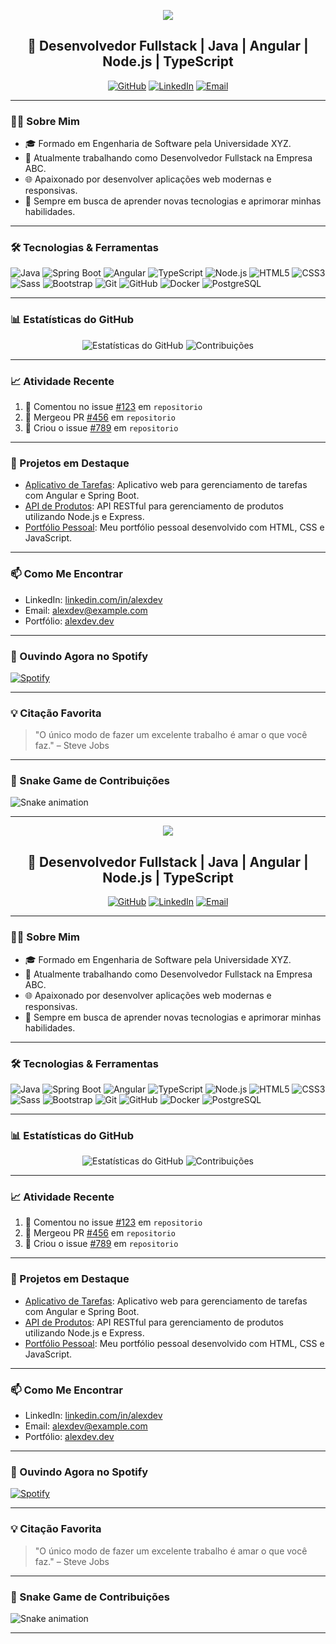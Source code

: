 <!-- Banner Animado -->
<p align="center">
  <img src="https://capsule-render.vercel.app/api?text=Olá%20👋%20Eu%20sou%20Alex%20Dev!&animation=fadeIn&type=waving&color=gradient&height=100"/>
</p>

<!-- Saudações -->
<h2 align="center">🚀 Desenvolvedor Fullstack | Java | Angular | Node.js | TypeScript</h2>

<p align="center">
  <a href="https://github.com/alexdev"><img src="https://img.shields.io/github/followers/alexdev?label=Seguidores&style=social" alt="GitHub"></a>
  <a href="https://www.linkedin.com/in/alexdev"><img src="https://img.shields.io/badge/LinkedIn-Perfil-blue?style=flat&logo=linkedin" alt="LinkedIn"></a>
  <a href="mailto:alexdev@example.com"><img src="https://img.shields.io/badge/Email-alexdev@example.com-red?style=flat&logo=gmail" alt="Email"></a>
</p>

---

### 👨‍💻 Sobre Mim

- 🎓 Formado em Engenharia de Software pela Universidade XYZ.
- 💼 Atualmente trabalhando como Desenvolvedor Fullstack na Empresa ABC.
- 🌐 Apaixonado por desenvolver aplicações web modernas e responsivas.
- 🧠 Sempre em busca de aprender novas tecnologias e aprimorar minhas habilidades.

---

### 🛠️ Tecnologias & Ferramentas

![Java](https://img.shields.io/badge/Java-ED8B00?style=for-the-badge&logo=java&logoColor=white)
![Spring Boot](https://img.shields.io/badge/Spring_Boot-6DB33F?style=for-the-badge&logo=spring-boot&logoColor=white)
![Angular](https://img.shields.io/badge/Angular-DD0031?style=for-the-badge&logo=angular&logoColor=white)
![TypeScript](https://img.shields.io/badge/TypeScript-007ACC?style=for-the-badge&logo=typescript&logoColor=white)
![Node.js](https://img.shields.io/badge/Node.js-339933?style=for-the-badge&logo=nodedotjs&logoColor=white)
![HTML5](https://img.shields.io/badge/HTML5-E34F26?style=for-the-badge&logo=html5&logoColor=white)
![CSS3](https://img.shields.io/badge/CSS3-1572B6?style=for-the-badge&logo=css3&logoColor=white)
![Sass](https://img.shields.io/badge/Sass-CC6699?style=for-the-badge&logo=sass&logoColor=white)
![Bootstrap](https://img.shields.io/badge/Bootstrap-563D7C?style=for-the-badge&logo=bootstrap&logoColor=white)
![Git](https://img.shields.io/badge/Git-F05032?style=for-the-badge&logo=git&logoColor=white)
![GitHub](https://img.shields.io/badge/GitHub-181717?style=for-the-badge&logo=github&logoColor=white)
![Docker](https://img.shields.io/badge/Docker-2496ED?style=for-the-badge&logo=docker&logoColor=white)
![PostgreSQL](https://img.shields.io/badge/PostgreSQL-336791?style=for-the-badge&logo=postgresql&logoColor=white)

---

### 📊 Estatísticas do GitHub

<p align="center">
  <img src="https://github-readme-stats.vercel.app/api?username=alexdev&show_icons=true&theme=radical" alt="Estatísticas do GitHub">
  <img src="https://streak-stats.demolab.com/?user=alexdev&theme=radical" alt="Contribuições">
</p>

---

### 📈 Atividade Recente

<!--START_SECTION:activity-->
1. 💬 Comentou no issue [#123](https://github.com/usuario/repositorio/issues/123) em `repositorio`
2. 🎉 Mergeou PR [#456](https://github.com/usuario/repositorio/pull/456) em `repositorio`
3. 📝 Criou o issue [#789](https://github.com/usuario/repositorio/issues/789) em `repositorio`
<!--END_SECTION:activity-->

---

### 🎯 Projetos em Destaque

- [Aplicativo de Tarefas](https://github.com/alexdev/app-tarefas): Aplicativo web para gerenciamento de tarefas com Angular e Spring Boot.
- [API de Produtos](https://github.com/alexdev/api-produtos): API RESTful para gerenciamento de produtos utilizando Node.js e Express.
- [Portfólio Pessoal](https://github.com/alexdev/portfolio): Meu portfólio pessoal desenvolvido com HTML, CSS e JavaScript.

---

### 📫 Como Me Encontrar

- LinkedIn: [linkedin.com/in/alexdev](https://www.linkedin.com/in/alexdev)
- Email: [alexdev@example.com](mailto:alexdev@example.com)
- Portfólio: [alexdev.dev](https://alexdev.dev)

---

### 🎵 Ouvindo Agora no Spotify

[![Spotify](https://novatorem.vercel.app/api/spotify)](https://open.spotify.com/user/spotify)

---

### 💡 Citação Favorita

> "O único modo de fazer um excelente trabalho é amar o que você faz." – Steve Jobs

---

### 🐍 Snake Game de Contribuições

![Snake animation](https://github.com/alexdev/alexdev/blob/output/github-contribution-grid-snake.svg)

---

<!-- Banner Animado -->
<p align="center">
  <img src="https://capsule-render.vercel.app/api?text=Olá%20👋%20Eu%20sou%20Alex%20Dev!&animation=fadeIn&type=waving&color=gradient&height=100"/>
</p>

<!-- Saudações -->
<h2 align="center">🚀 Desenvolvedor Fullstack | Java | Angular | Node.js | TypeScript</h2>

<p align="center">
  <a href="https://github.com/alexdev"><img src="https://img.shields.io/github/followers/alexdev?label=Seguidores&style=social" alt="GitHub"></a>
  <a href="https://www.linkedin.com/in/alexdev"><img src="https://img.shields.io/badge/LinkedIn-Perfil-blue?style=flat&logo=linkedin" alt="LinkedIn"></a>
  <a href="mailto:alexdev@example.com"><img src="https://img.shields.io/badge/Email-alexdev@example.com-red?style=flat&logo=gmail" alt="Email"></a>
</p>

---

### 👨‍💻 Sobre Mim

- 🎓 Formado em Engenharia de Software pela Universidade XYZ.
- 💼 Atualmente trabalhando como Desenvolvedor Fullstack na Empresa ABC.
- 🌐 Apaixonado por desenvolver aplicações web modernas e responsivas.
- 🧠 Sempre em busca de aprender novas tecnologias e aprimorar minhas habilidades.

---

### 🛠️ Tecnologias & Ferramentas

![Java](https://img.shields.io/badge/Java-ED8B00?style=for-the-badge&logo=java&logoColor=white)
![Spring Boot](https://img.shields.io/badge/Spring_Boot-6DB33F?style=for-the-badge&logo=spring-boot&logoColor=white)
![Angular](https://img.shields.io/badge/Angular-DD0031?style=for-the-badge&logo=angular&logoColor=white)
![TypeScript](https://img.shields.io/badge/TypeScript-007ACC?style=for-the-badge&logo=typescript&logoColor=white)
![Node.js](https://img.shields.io/badge/Node.js-339933?style=for-the-badge&logo=nodedotjs&logoColor=white)
![HTML5](https://img.shields.io/badge/HTML5-E34F26?style=for-the-badge&logo=html5&logoColor=white)
![CSS3](https://img.shields.io/badge/CSS3-1572B6?style=for-the-badge&logo=css3&logoColor=white)
![Sass](https://img.shields.io/badge/Sass-CC6699?style=for-the-badge&logo=sass&logoColor=white)
![Bootstrap](https://img.shields.io/badge/Bootstrap-563D7C?style=for-the-badge&logo=bootstrap&logoColor=white)
![Git](https://img.shields.io/badge/Git-F05032?style=for-the-badge&logo=git&logoColor=white)
![GitHub](https://img.shields.io/badge/GitHub-181717?style=for-the-badge&logo=github&logoColor=white)
![Docker](https://img.shields.io/badge/Docker-2496ED?style=for-the-badge&logo=docker&logoColor=white)
![PostgreSQL](https://img.shields.io/badge/PostgreSQL-336791?style=for-the-badge&logo=postgresql&logoColor=white)

---

### 📊 Estatísticas do GitHub

<p align="center">
  <img src="https://github-readme-stats.vercel.app/api?username=alexdev&show_icons=true&theme=radical" alt="Estatísticas do GitHub">
  <img src="https://streak-stats.demolab.com/?user=alexdev&theme=radical" alt="Contribuições">
</p>

---

### 📈 Atividade Recente

<!--START_SECTION:activity-->
1. 💬 Comentou no issue [#123](https://github.com/usuario/repositorio/issues/123) em `repositorio`
2. 🎉 Mergeou PR [#456](https://github.com/usuario/repositorio/pull/456) em `repositorio`
3. 📝 Criou o issue [#789](https://github.com/usuario/repositorio/issues/789) em `repositorio`
<!--END_SECTION:activity-->

---

### 🎯 Projetos em Destaque

- [Aplicativo de Tarefas](https://github.com/alexdev/app-tarefas): Aplicativo web para gerenciamento de tarefas com Angular e Spring Boot.
- [API de Produtos](https://github.com/alexdev/api-produtos): API RESTful para gerenciamento de produtos utilizando Node.js e Express.
- [Portfólio Pessoal](https://github.com/alexdev/portfolio): Meu portfólio pessoal desenvolvido com HTML, CSS e JavaScript.

---

### 📫 Como Me Encontrar

- LinkedIn: [linkedin.com/in/alexdev](https://www.linkedin.com/in/alexdev)
- Email: [alexdev@example.com](mailto:alexdev@example.com)
- Portfólio: [alexdev.dev](https://alexdev.dev)

---

### 🎵 Ouvindo Agora no Spotify

[![Spotify](https://novatorem.vercel.app/api/spotify)](https://open.spotify.com/user/spotify)

---

### 💡 Citação Favorita

> "O único modo de fazer um excelente trabalho é amar o que você faz." – Steve Jobs

---

### 🐍 Snake Game de Contribuições

![Snake animation](https://github.com/alexdev/alexdev/blob/output/github-contribution-grid-snake.svg)

---

